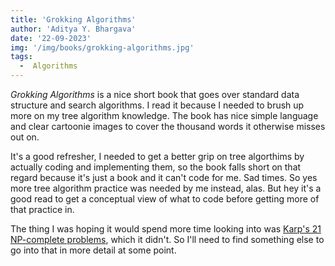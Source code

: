 ```yaml
---
title: 'Grokking Algorithms'
author: 'Aditya Y. Bhargava'
date: '22-09-2023'
img: '/img/books/grokking-algorithms.jpg'
tags:
  -  Algorithms
---
```


*Grokking Algorithms* is a nice short book that goes over standard data structure and search algorithms. I read it because I needed to brush up more on my tree algorithm knowledge. The book has nice simple language and clear cartoonie images to cover the thousand words it otherwise misses out on.

It's a good refresher, I needed to get a better grip on tree algorthims by actually coding and implementing them, so the book falls short on that regard because it's just a book and it can't code for me. Sad times. So yes more tree algorithm practice was needed by me instead, alas. But hey it's a good read to get a conceptual view of what to code before getting more of that practice in.

The thing I was hoping it would spend more time looking into was [Karp's 21 NP-complete problems](https://en.wikipedia.org/wiki/Karp%27s_21_NP-complete_problems), which it didn't. So I'll need to find something else to go into that in more detail at some point.